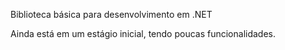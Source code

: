 ﻿Biblioteca básica para desenvolvimento em .NET

Ainda está em um estágio inicial, tendo poucas funcionalidades.
